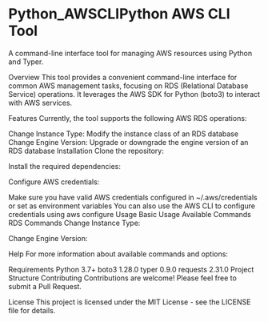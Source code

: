 # Python_AWSCLIPython AWS CLI Tool
A command-line interface tool for managing AWS resources using Python and Typer.

Overview
This tool provides a convenient command-line interface for common AWS management tasks, focusing on RDS (Relational Database Service) operations. It leverages the AWS SDK for Python (boto3) to interact with AWS services.

Features
Currently, the tool supports the following AWS RDS operations:

Change Instance Type: Modify the instance class of an RDS database
Change Engine Version: Upgrade or downgrade the engine version of an RDS database
Installation
Clone the repository:

Install the required dependencies:

Configure AWS credentials:

Make sure you have valid AWS credentials configured in ~/.aws/credentials or set as environment variables
You can also use the AWS CLI to configure credentials using aws configure
Usage
Basic Usage
Available Commands
RDS Commands
Change Instance Type:

Change Engine Version:

Help
For more information about available commands and options:

Requirements
Python 3.7+
boto3 1.28.0
typer 0.9.0
requests 2.31.0
Project Structure
Contributing
Contributions are welcome! Please feel free to submit a Pull Request.

License
This project is licensed under the MIT License - see the LICENSE file for details.